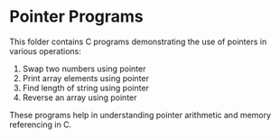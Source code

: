 # Pointer Programs

This folder contains C programs demonstrating the use of pointers in various operations:

1. Swap two numbers using pointer
2. Print array elements using pointer
3. Find length of string using pointer
4. Reverse an array using pointer

These programs help in understanding pointer arithmetic and memory referencing in C.
